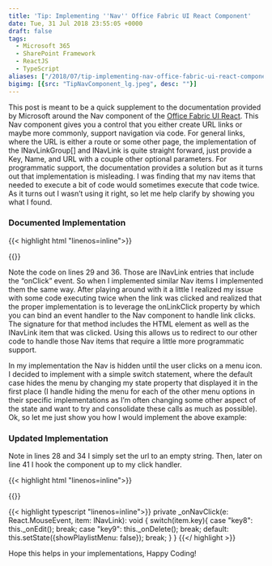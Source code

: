 ```yaml
---
title: 'Tip: Implementing ''Nav'' Office Fabric UI React Component'
date: Tue, 31 Jul 2018 23:55:05 +0000
draft: false
tags: 
  - Microsoft 365
  - SharePoint Framework
  - ReactJS
  - TypeScript
aliases: ["/2018/07/tip-implementing-nav-office-fabric-ui-react-component/"]
bigimg: [{src: "TipNavComponent_lg.jpeg", desc: ""}]
---
```


This post is meant to be a quick supplement to the documentation provided by Microsoft around the Nav component of the [Office Fabric UI React](https://developer.microsoft.com/en-us/fabric/). This Nav component gives you a control that you either create URL links or maybe more commonly, support navigation via code. For general links, where the URL is either a route or some other page, the implementation of the INavLinkGroup\[\] and INavLink is quite straight forward, just provide a Key, Name, and URL with a couple other optional parameters. For programmatic support, the documentation provides a solution but as it turns out that implementation is misleading. I was finding that my nav items that needed to execute a bit of code would sometimes execute that code twice. As it turns out I wasn’t using it right, so let me help clarify by showing you what I found.

### Documented Implementation

{{< highlight html "linenos=inline">}}
<Nav
  groups={[
 {
   links: [
  {
    name: 'Home',
    url: 'https://example.com',
    links: [
   {
     name: 'Activity',
     url: 'https://msn.com',
     key: 'key1'
   },
   {
     name: 'News',
     url: 'https://msn.com',
     key: 'key2'
   }
    ],
    isExpanded: true
  },
  { name: 'Documents', url: 'https://example.com', key: 'key3', isExpanded: true },
  { name: 'Pages', url: 'https://msn.com', key: 'key4' },
  { name: 'Notebook', url: 'https://msn.com', key: 'key5' },
  { name: 'Long Name Test for ellipse', url: 'https://msn.com', key: 'key6' },
  {
    name: 'Edit',
    url: 'https://cnn.com',
    onClick: this._onClickHandler2,
    icon: 'Edit',
    key: 'key8'
  },
  {
    name: 'Delete',
    url: 'https://cnn.com',
    onClick: this._onClickHandler2,
    iconProps: { iconName: 'Delete' },
    key: 'key9'
  }
   ]
 }
  ]}
  expandedStateText={'expanded'}
  collapsedStateText={'collapsed'}
  selectedKey={'key3'}
/>
{{</ highlight >}}

Note the code on lines 29 and 36.  Those are INavLink entries that include the “onClick” event. So when I implemented similar Nav items I implemented them the same way. After playing around with it a little I realized my issue with some code executing twice when the link was clicked and realized that the proper implementation is to leverage the onLinkClick property by which you can bind an event handler to the Nav component to handle link clicks. The signature for that method includes the HTML element as well as the INavLink item that was clicked. Using this allows us to redirect to our other code to handle those Nav items that require a little more programmatic support.

In my implementation the Nav is hidden until the user clicks on a menu icon. I decided to implement with a simple switch statement, where the default case hides the menu by changing my state property that displayed it in the first place (I handle hiding the menu for each of the other menu options in their specific implementations as I’m often changing some other aspect of the state and want to try and consolidate these calls as much as possible). Ok, so let me just show you how I would implement the above example:

### Updated Implementation

Note in lines 28 and 34 I simply set the url to an empty string.  Then, later on line 41 I hook the component up to my click handler.

{{< highlight html "linenos=inline">}}
<Nav
  groups={[
 {
   links: [
  {
    name: 'Home',
    url: 'https://example.com',
    links: [
   {
     name: 'Activity',
     url: 'https://msn.com',
     key: 'key1'
   },
   {
     name: 'News',
     url: 'https://msn.com',
     key: 'key2'
   }
    ],
    isExpanded: true
  },
  { name: 'Documents', url: 'https://example.com', key: 'key3', isExpanded: true },
  { name: 'Pages', url: 'https://msn.com', key: 'key4' },
  { name: 'Notebook', url: 'https://msn.com', key: 'key5' },
  { name: 'Long Name Test for ellipse', url: 'https://msn.com', key: 'key6' },
  {
    name: 'Edit',
    url: '',
    icon: 'Edit',
    key: 'key8'
  },
  {
    name: 'Delete',
    url: '',
    iconProps: { iconName: 'Delete' },
    key: 'key9'
  }
   ]
 }
  ]}
  onLinkClick={this._onNavClick}
  expandedStateText={'expanded'}
  collapsedStateText={'collapsed'}
  selectedKey={'key3'}
/>
{{</ highlight >}}

{{< highlight typescript "linenos=inline">}}
private _onNavClick(e: React.MouseEvent<HTMLElement>, item: INavLink): void {
  switch(item.key){
    case "key8":
      this._onEdit();
      break;
    case "key9":
      this._onDelete();
      break;
    default:
      this.setState({showPlaylistMenu: false});
      break;
  }
}
{{</ highlight >}}

Hope this helps in your implementations, Happy Coding!
